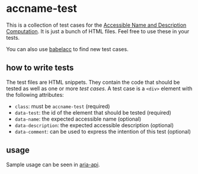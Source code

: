 # accname-test

This is a collection of test cases for the [Accessible Name and Description
Computation](https://www.w3.org/TR/accname-aam-1.1/). It is just a bunch of
HTML files. Feel free to use these in your tests.

You can also use [babelacc](https://xi.github.io/babelacc/) to find new test
cases.

## how to write tests

The test files are HTML snippets. They contain the code that should be tested
as well as one or more *test cases*. A test case is a `<div>` element with the
following attributes:

-   `class`: must be `accname-test` (required)
-   `data-test`: the id of the element that should be tested (required)
-   `data-name`: the expected accessible name (optional)
-   `data-description`: the expected accessible description (optional)
-   `data-comment`: can be used to express the intention of this test (optional)

## usage

Sample usage can be seen in
[aria-api](https://github.com/xi/aria-api/blob/master/test/src/test-name.js).
